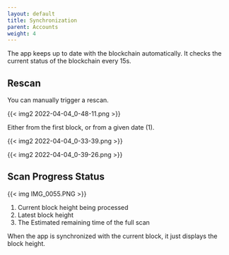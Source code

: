 ```yaml
---
layout: default
title: Synchronization
parent: Accounts
weight: 4
---
```


The app keeps up to date with the blockchain automatically. It checks
the current status of the blockchain every 15s.

## Rescan

You can manually trigger a rescan.

{{< img2 2022-04-04_0-48-11.png >}}

Either from the first block, or from
a given date (1).

{{< img2 2022-04-04_0-33-39.png >}}

{{< img2 2022-04-04_0-39-26.png >}}


## Scan Progress Status

{{< img IMG_0055.PNG >}}

1. Current block height being processed
2. Latest block height
3. The Estimated remaining time of the full scan

When the app is synchronized with the current block, it just displays
the block height.

